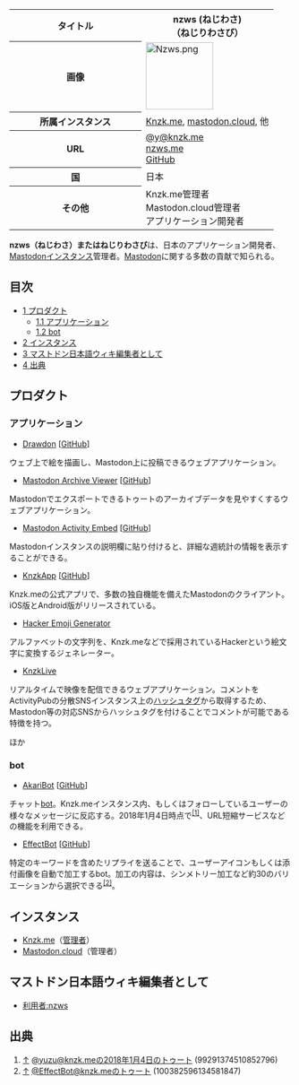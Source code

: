 <div>

<table>
<colgroup>
<col style="width: 50%" />
<col style="width: 50%" />
</colgroup>
<tbody>
<tr class="header">
<th>タイトル</th>
<th>nzws (ねじわさ)<br />
（ねじりわさび）</th>
</tr>

<tr class="odd">
<th>画像</th>
<td><a href="/%E3%83%95%E3%82%A1%E3%82%A4%E3%83%AB:Nzws.png"><img src="/images/thumb/9/9d/Nzws.png/120px-Nzws.png" srcset="/images/thumb/9/9d/Nzws.png/180px-Nzws.png 1.5x, /images/thumb/9/9d/Nzws.png/240px-Nzws.png 2x" width="120" height="120" alt="Nzws.png" /></a></td>
</tr>
<tr class="even">
<th scope="row">所属インスタンス</th>
<td><a href="/Knzk.me" title="Knzk.me (存在しないページ)">Knzk.me</a>, <a href="/Mastodon.cloud" title="Mastodon.cloud">mastodon.cloud</a>, 他</td>
</tr>
<tr class="odd">
<th scope="row">URL</th>
<td><a href="https://knzk.me/@y" rel="nofollow">@y@knzk.me</a><br />
<a href="http://nzws.me" rel="nofollow">nzws.me</a><br />
<a href="https://github.com/yuzulabo" rel="nofollow">GitHub</a></td>
</tr>
<tr class="even">
<th scope="row">国</th>
<td>日本</td>
</tr>
<tr class="odd">
<th scope="row">その他</th>
<td>Knzk.me管理者<br />
Mastodon.cloud管理者<br />
アプリケーション開発者</td>
</tr>
</tbody>
</table>

  
**nzws（ねじわさ）**または**ねじりわさび**は、日本のアプリケーション開発者、[Mastodon](/Mastodon "Mastodon")[インスタンス](/%E3%82%A4%E3%83%B3%E3%82%B9%E3%82%BF%E3%83%B3%E3%82%B9 "インスタンス")管理者。[Mastodon](/Mastodon "Mastodon")に関する多数の貢献で知られる。

<div>

<div lang="ja" dir="ltr">

## 目次

</div>

-   [1 プロダクト](#.E3.83.97.E3.83.AD.E3.83.80.E3.82.AF.E3.83.88)
    -   [1.1 アプリケーション](#.E3.82.A2.E3.83.97.E3.83.AA.E3.82.B1.E3.83.BC.E3.82.B7.E3.83.A7.E3.83.B3)
    -   [1.2 bot](#bot)
-   [2 インスタンス](#.E3.82.A4.E3.83.B3.E3.82.B9.E3.82.BF.E3.83.B3.E3.82.B9)
-   [3 マストドン日本語ウィキ編集者として](#.E3.83.9E.E3.82.B9.E3.83.88.E3.83.89.E3.83.B3.E6.97.A5.E6.9C.AC.E8.AA.9E.E3.82.A6.E3.82.A3.E3.82.AD.E7.B7.A8.E9.9B.86.E8.80.85.E3.81.A8.E3.81.97.E3.81.A6)
-   [4 出典](#.E5.87.BA.E5.85.B8)

</div>

## プロダクト

### アプリケーション

-   [Drawdon](/Drawdon "Drawdon") <span class="small">\[<a href="https://github.com/DrawSuite/Drawdon" rel="nofollow">GitHub</a>\]</span>

ウェブ上で絵を描画し、Mastodon上に投稿できるウェブアプリケーション。

-   [Mastodon Archive Viewer](/Mastodon_Archive_Viewer "Mastodon Archive Viewer") <span class="small">\[<a href="https://github.com/yuzulabo/Mastodon-Archive-Viewer" rel="nofollow">GitHub</a>\]</span>

Mastodonでエクスポートできるトゥートのアーカイブデータを見やすくするウェブアプリケーション。

-   [Mastodon Activity Embed](/Mastodon_Activity_Embed "Mastodon Activity Embed (存在しないページ)") <span class="small">\[<a href="https://github.com/yuzulabo/Mastodon-Activity-Embed" rel="nofollow">GitHub</a>\]</span>

Mastodonインスタンスの説明欄に貼り付けると、詳細な週統計の情報を表示することができる。

-   <a href="https://knzkapp.nzws.me/" rel="nofollow">KnzkApp</a> <span class="small">\[<a href="https://github.com/KnzkDev/KnzkApp" rel="nofollow">GitHub</a>\]</span>

Knzk.meの公式アプリで、多数の独自機能を備えたMastodonのクライアント。iOS版とAndroid版がリリースされている。

-   <a href="https://hacker.nzws.me/" rel="nofollow">Hacker Emoji Generator</a>

アルファベットの文字列を、Knzk.meなどで採用されているHackerという絵文字に変換するジェネレーター。

-   <a href="https://github.com/yuzulabo/KnzkLive" rel="nofollow">KnzkLive</a>

リアルタイムで映像を配信できるウェブアプリケーション。コメントをActivityPubの分散SNSインスタンス上の[ハッシュタグ](/%E3%83%8F%E3%83%83%E3%82%B7%E3%83%A5%E3%82%BF%E3%82%B0 "ハッシュタグ")から取得するため、Mastodon等の対応SNSからハッシュタグを付けることでコメントが可能である特徴を持つ。

ほか

### bot

-   <a href="https://knzk.me/@yuzu" rel="nofollow">AkariBot</a> <span class="small">\[<a href="https://github.com/BotGirls/AkariBot-Core" rel="nofollow">GitHub</a>\]</span>

チャット[bot](/Bot "Bot")。Knzk.meインスタンス内、もしくはフォローしているユーザーの様々なメッセージに反応する。2018年1月4日時点で<sup>[\[1\]](#cite_note-1)</sup>、URL短縮サービスなどの機能を利用できる。

-   <a href="https://knzk.me/@EffectBot" rel="nofollow">EffectBot</a> <span class="small">\[<a href="https://github.com/yuzulabo/EffectBot" rel="nofollow">GitHub</a>\]</span>

特定のキーワードを含めたリプライを送ることで、ユーザーアイコンもしくは添付画像を自動で加工するbot。加工の内容は、シンメトリー加工など約30のバリエーションから選択できる<sup>[\[2\]](#cite_note-2)</sup>。

## インスタンス

-   [Knzk.me](/Knzk.me "Knzk.me (存在しないページ)")（[管理者](/%E7%AE%A1%E7%90%86%E8%80%85 "管理者")）
-   [Mastodon.cloud](/Mastodon.cloud "Mastodon.cloud")（管理者）

## マストドン日本語ウィキ編集者として

-   [利用者:nzws](/%E7%89%B9%E5%88%A5:%E6%8A%95%E7%A8%BF%E8%A8%98%E9%8C%B2/nzws "特別:投稿記録/nzws")

## 出典

<div>

1.  [↑](#cite_ref-1) <a href="https://knzk.me/@yuzu/99291374510852796" rel="nofollow">@yuzu@knzk.meの2018年1月4日のトゥート (99291374510852796)</a>
2.  [↑](#cite_ref-2) <a href="https://knzk.me/@EffectBot/100382596134581847" rel="nofollow">@EffectBot@knzk.meのトゥート (100382596134581847)</a>

</div>

</div>
